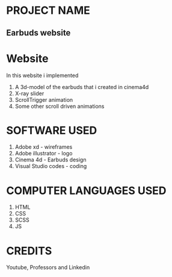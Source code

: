 # PROJECT NAME

## Earbuds website

# Website
 In this website i implemented 
 1. A 3d-model of the earbuds that i created in cinema4d
 2. X-ray slider
 3. ScrollTrigger animation 
 4. Some other scroll driven animations


# SOFTWARE USED 

1. Adobe xd - wireframes
2. Adobe illustrator - logo
3. Cinema 4d -  Earbuds design
4. Visual Studio codes - coding

# COMPUTER LANGUAGES USED

1. HTML
2. CSS
3. SCSS
4. JS

# CREDITS 

Youtube, Professors and Linkedin

